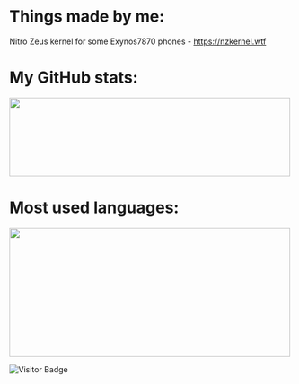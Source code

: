 # Things made by me:

Nitro Zeus kernel for some Exynos7870 phones - https://nzkernel.wtf

# My GitHub stats:

<img height="140px" width="500px" src="https://github-readme-stats.vercel.app/api?username=yespap&hide_title=true&hide_border=true&show_icons=true&include_all_commits=true&count_private=true&line_height=21&theme=tokyonight"/>

# Most used languages:

<img height="230px" width="500px" src="https://github-readme-stats.vercel.app/api/top-langs/?username=yespap&hide_title=true&hide_border=true&layout=compact&theme=tokyonight"/>

![Visitor Badge](https://visitor-badge.laobi.icu/badge?page_id=yespap.yespap)<img align="left"/>
